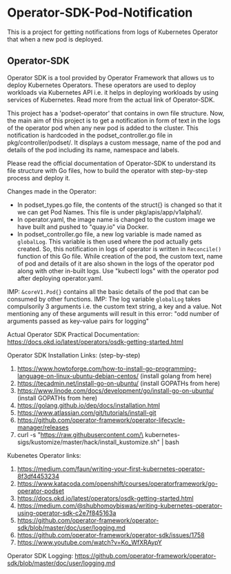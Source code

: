 # Operator-SDK-Pod-Notification
This is a project for getting notifications from logs of Kubernetes Operator that when a new pod is deployed.

## Operator-SDK
Operator SDK is a tool provided by Operator Framework that allows us to deploy Kubernetes Operators. These operators are used to deploy workloads via Kubernetes API i.e. it helps in deploying workloads by using services of Kubernetes. Read more from the actual link of Operator-SDK.

This project has a 'podset-operator' that contains in own file structure. Now, the main aim of this project is to get a notification in form of text in the logs of the operator pod when any new pod is added to the cluster. This notification is hardcoded in the podset_controller.go file in pkg/controller/podset/. It displays a custom message, name of the pod and details of the pod including its name, namespace and labels.

Please read the official documentation of Operator-SDK to understand its file structure with Go files, how to build the operator with step-by-step process and deploy it.

Changes made in the Operator:
* In podset_types.go file, the contents of the struct{} is changed so that it we can get Pod Names. This file is under pkg/apis/app/v1alpha1/.
* In operator.yaml, the image name is changed to the custom image we have built and pushed to "quay.io" via Docker.
* In podset_controller.go file, a new log variable is made named as `globalLog`. This variable is then used where the pod actually gets created. So, this notification in logs of operator is written in `Reconcile()` function of this Go file. While creation of the pod, the custom text, name of pod and details of it are also shown in the logs of the operator pod along with other in-built logs. Use "kubectl logs" with the operator pod after deploying operator.yaml. 

IMP: `&coreV1.Pod{}` contains all the basic details of the pod that can be consumed by other functions.
IMP: The log variable `globalLog` takes compulsorily 3 arguments i.e. the custom text string, a key and a value. Not mentioning any of these arguments will result in this error: "odd number of arguments passed as key-value pairs for logging"

Actual Operator SDK Practical Documentation: https://docs.okd.io/latest/operators/osdk-getting-started.html

Operator SDK Installation Links: (step-by-step)
1. https://www.howtoforge.com/how-to-install-go-programming-language-on-linux-ubuntu-debian-centos/ (install golang from here)
2. https://tecadmin.net/install-go-on-ubuntu/ (install GOPATHs from here)
3. https://www.linode.com/docs/development/go/install-go-on-ubuntu/ (install GOPATHs from here)
4. https://golang.github.io/dep/docs/installation.html
5. https://www.atlassian.com/git/tutorials/install-git
6. https://github.com/operator-framework/operator-lifecycle-manager/releases
7. curl -s "https://raw.githubusercontent.com/\
kubernetes-sigs/kustomize/master/hack/install_kustomize.sh"  | bash

Kubenetes Operator links:
1. https://medium.com/faun/writing-your-first-kubernetes-operator-8f3df4453234
2. https://www.katacoda.com/openshift/courses/operatorframework/go-operator-podset
3. https://docs.okd.io/latest/operators/osdk-getting-started.html
4. https://medium.com/@shubhomoybiswas/writing-kubernetes-operator-using-operator-sdk-c2e7f845163a
5. https://github.com/operator-framework/operator-sdk/blob/master/doc/user/logging.md
6. https://github.com/operator-framework/operator-sdk/issues/1758
7. https://www.youtube.com/watch?v=Ko_WfXRAypY

Operator SDK Logging: https://github.com/operator-framework/operator-sdk/blob/master/doc/user/logging.md
